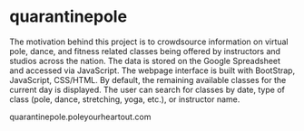 # quarantinepole

The motivation behind this project is to crowdsource information on virtual pole, dance, and fitness related classes being offered by instructors and studios across the nation. The data is stored on the Google Spreadsheet and accessed via JavaScript. The webpage interface is built with BootStrap, JavaScript, CSS/HTML. By default, the remaining available classes for the current day is displayed. The user can search for classes by date, type of class (pole, dance, stretching, yoga, etc.), or instructor name.

quarantinepole.poleyourheartout.com

